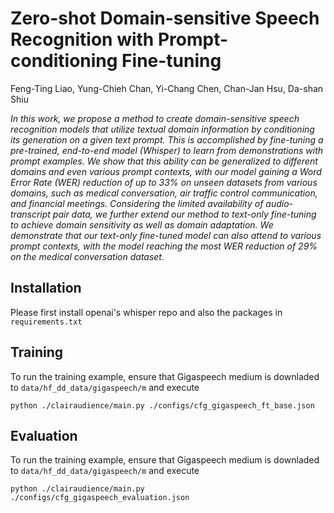 # Zero-shot Domain-sensitive Speech Recognition with Prompt-conditioning Fine-tuning

Feng-Ting Liao, Yung-Chieh Chan, Yi-Chang Chen, Chan-Jan Hsu, Da-shan Shiu

*In this work, we propose a method to create domain-sensitive speech recognition models that utilize textual domain information by conditioning its generation on a given text prompt. This is accomplished by fine-tuning a pre-trained, end-to-end model (Whisper) to learn from demonstrations with prompt examples. We show that this ability can be generalized to different domains and even various prompt contexts, with our model gaining a Word Error Rate (WER) reduction of up to 33% on unseen datasets from various domains, such as medical conversation, air traffic control communication, and financial meetings. Considering the limited availability of audio-transcript pair data, we further extend our method to text-only fine-tuning to achieve domain sensitivity as well as domain adaptation. We demonstrate that our text-only fine-tuned model can also attend to various prompt contexts, with the model reaching the most WER reduction of 29% on the medical conversation dataset.*

## Installation
Please first install openai's whisper repo and also the packages in `requirements.txt`

## Training
To run the training example, ensure that Gigaspeech medium is downladed to `data/hf_dd_data/gigaspeech/m` and execute
```
python ./clairaudience/main.py ./configs/cfg_gigaspeech_ft_base.json
```

## Evaluation
To run the training example, ensure that Gigaspeech medium is downladed to `data/hf_dd_data/gigaspeech/m` and execute
```
python ./clairaudience/main.py ./configs/cfg_gigaspeech_evaluation.json
```
